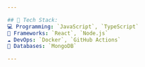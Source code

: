 ```yaml
---

## 🔧 Tech Stack:
💻 Programming: `JavaScript`, `TypeScript` 
🧱 Frameworks: `React`, `Node.js` 
☁️ DevOps: `Docker`, `GitHub Actions`  
💾 Databases: `MongoDB`

---
```

